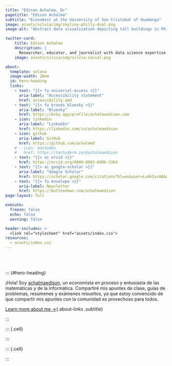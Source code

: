 ```yaml
---
title: "Edison Achalma, Dr"
pagetitle: "Edison Achalma"
subtitle: "Economist at the University of San Cristobal of Huamanga"
image: assets/silvia/img/skyline-philly-dual.png
image-alt: "Abstract data visualization depicting tall buildings in Philadelphia as a circle. The text inside the circle reads Philadelphia Skyline"

twitter-card:
    title: Edison Achalma
    description: |
      Researcher, educator, and journalist with data science expertise.
    image: assets/silvia/img/silvia-social.png

about:
  template: solana
  image-width: 28em
  id: hero-heading
  links:
    - text: "{{< fa universal-access >}}"
      aria-label: "Accessibility statement"
      href: accessibility.qmd
    - text: "{{< fa brands bluesky >}}"
      aria-label: "Bluesky"
      href: https://bsky.app/profile/achalmaedison.com
    - icon: linkedin
      aria-label: "LinkedIn"
      href: https://linkedin.com/in/achalmaedison
    - icon: github
      aria-label: GitHub
      href: https://github.com/achalmed
    # - icon: mastodon
    #   href: https://hachyderm.io/@achalmaedison
    - text: "{{< ai orcid >}}"
      href: https://orcid.org/0000-0001-6996-3364
    - text: "{{< ai google-scholar >}}"
      aria-label: "Google Scholar"
      href: https://scholar.google.com/citations?hl=en&user=LvAkIvcAAAAJ
    - text: "{{< fa envelope >}}"
      aria-label: Newsletter
      href: https://buttondown.com/achalmaedison
page-layout: full

execute: 
  freeze: false
  echo: false
  warning: false

header-includes: >
  <link rel="stylesheet" href="assets/index.css">
resources:
  - assets/index.css
---
```






<br><br>


::: {#hero-heading}

¡Hola! Soy [achalmaedison](https://achalmaedison.netlify.app/resources/cv.pdf), un economista en proceso y entusiasta de las matemáticas y de la informática. Compartiré mis apuntes de clase, guías de problemas, resúmenes y exámenes resueltos, ya que estoy convencido de que compartir mis apuntes con la comunidad es provechoso para todos.

[Learn more about me &rarr;](/about){.about-links .subtitle}

:::
<!-- hero-heading -->




::: {.cell}

:::

::: {.cell}

:::